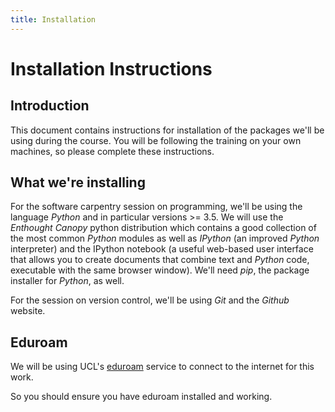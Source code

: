 ```yaml
---
title: Installation
---
```


Installation Instructions
=========================

Introduction
------------

This document contains instructions for installation of the packages we'll be using during the
course. You will be following the training on
your own machines, so please complete these instructions.

What we're installing
---------------------

For the software carpentry session on programming, we'll be using the language *Python* and in
particular versions >= 3.5. We will use the *Enthought Canopy* python distribution which contains a good
collection of the most common *Python* modules as well as *IPython* (an improved *Python*
interpreter) and the IPython notebook (a useful web-based user interface that allows you to create
documents that combine text and *Python* code, executable with the same browser window).  We'll need
*pip*, the package installer for *Python*, as well.

For the session on version control, we'll be using *Git* and the *Github* website.

Eduroam
-------

We will be using UCL's [eduroam](http://www.ucl.ac.uk/isd/staff/wireless/eduroam) service to connect
to the internet for this work.

So you should ensure you have eduroam installed and working.
